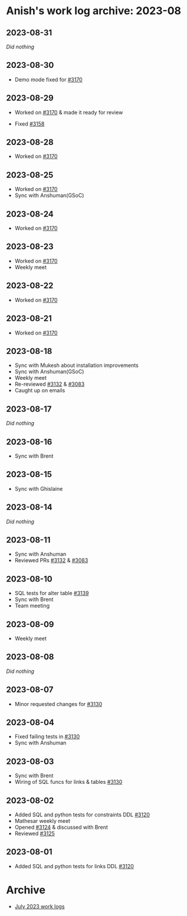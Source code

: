 # Anish's work log archive: 2023-08


## 2023-08-31

*Did nothing*

## 2023-08-30

- Demo mode fixed for [#3170](https://github.com/centerofci/mathesar/pull/3170)

## 2023-08-29

- Worked on [#3170](https://github.com/centerofci/mathesar/pull/3170) & made it ready for review

- Fixed [#3158](https://github.com/centerofci/mathesar/issues/3158)

## 2023-08-28

- Worked on [#3170](https://github.com/centerofci/mathesar/pull/3170)

## 2023-08-25

- Worked on [#3170](https://github.com/centerofci/mathesar/pull/3170)
- Sync with Anshuman(GSoC)

## 2023-08-24

- Worked on [#3170](https://github.com/centerofci/mathesar/pull/3170)

## 2023-08-23

- Worked on [#3170](https://github.com/centerofci/mathesar/pull/3170)
- Weekly meet

## 2023-08-22

- Worked on [#3170](https://github.com/centerofci/mathesar/pull/3170)

## 2023-08-21

- Worked on [#3170](https://github.com/centerofci/mathesar/pull/3170)

## 2023-08-18

- Sync with Mukesh about installation improvements
- Sync with Anshuman(GSoC)
- Weekly meet
- Re-reviewed [#3132](https://github.com/centerofci/mathesar/pull/3132) & [#3083](https://github.com/centerofci/mathesar/pull/3083)
- Caught up on emails

## 2023-08-17

*Did nothing*

## 2023-08-16

- Sync with Brent

## 2023-08-15

- Sync with Ghislaine

## 2023-08-14

*Did nothing*

## 2023-08-11

- Sync with Anshuman
- Reviewed PRs [#3132](https://github.com/centerofci/mathesar/pull/3132) & [#3083](https://github.com/centerofci/mathesar/pull/3083)

## 2023-08-10
- SQL tests for alter table [#3139](https://github.com/centerofci/mathesar/pull/3139)
- Sync with Brent
- Team meeting

## 2023-08-09

- Weekly meet

## 2023-08-08

*Did nothing*

## 2023-08-07

- Minor requested changes for [#3130](https://github.com/centerofci/mathesar/pull/3130)

## 2023-08-04

- Fixed failing tests in [#3130](https://github.com/centerofci/mathesar/pull/3130)
- Sync with Anshuman

## 2023-08-03

- Sync with Brent
- Wiring of SQL funcs for links & tables [#3130](https://github.com/centerofci/mathesar/pull/3130)

## 2023-08-02

- Added SQL and python tests for constraints DDL [#3120](https://github.com/centerofci/mathesar/pull/3120)
- Mathesar weekly meet
- Opened [#3124](https://github.com/centerofci/mathesar/issues/3124) & discussed with Brent
- Reviewed [#3125](https://github.com/centerofci/mathesar/pull/3125)


## 2023-08-01

- Added SQL and python tests for links DDL [#3120](https://github.com/centerofci/mathesar/pull/3120)

# Archive
 - [July 2023 work logs](/team/worklogs/archive/2023-07/anish/)
